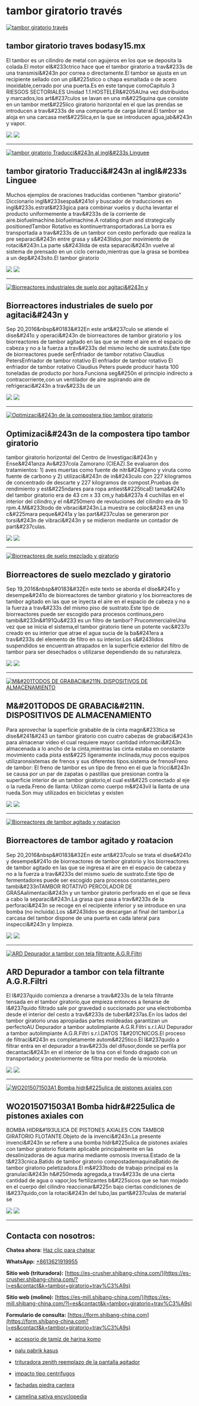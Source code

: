 # tambor giratorio través

<a href="https://swt.shibang-china.com/?l=es&img&k=tambor+giratorio+trav%C3%A9s" target="_blank">![tambor giratorio través](http://static.shibang-china.com/all-800x300/18.jpg)</a>

## tambor giratorio traves bodasy15.mx
El tambor es un cilindro de metal con agujeros en los que se deposita la colada.El motor el&#233ctrico hace que el tambor giratorio a trav&#233s de una transmisi&#243n por correa o directamente.El tambor se ajusta en un recipiente sellado con un pl&#225stico o chapa esmaltada o de acero inoxidable,cerrado por una puerta.Es en este tanque comoCapitulo 3 RIESGOS SECTORIALES Unidad 1.1.HOSTELER&#205AUna vez distribuidos y marcados,los art&#237culos se lavan en una m&#225quina que consiste en un tambor met&#225lico giratorio horizontal en el que las prendas se introducen a trav&#233s de una compuerta de carga lateral.El tambor se aloja en una carcasa met&#225lica,en la que se introducen agua,jab&#243n y vapor.


<a href="https://whatsapp.shibangsoft.com/WhatsApp.php" target="_blank" title="WhatsApp">![](http://static.shibang-china.com/icon/whatsapp.png)</a> <a href="https://swt.shibang-china.com/?l=es&icon&k=tambor+giratorio+trav%C3%A9s" target="_blank">![](http://static.shibang-china.com/icon/chat-es.png)</a>

---

<a href="https://swt.shibang-china.com/?l=es&img&k=tambor+giratorio+trav%C3%A9s" target="_blank">![tambor giratorio Traducci&#243n al ingl&#233s Linguee](http://static.shibang-china.com/all-800x300/1208.jpg)</a>

## tambor giratorio Traducci&#243n al ingl&#233s Linguee
Muchos ejemplos de oraciones traducidas contienen "tambor giratorio" Diccionario ingl&#233sespa&#241ol y buscador de traducciones en ingl&#233s.estrat&#233gica para combinar vuelos y ducha levantar el producto uniformemente a trav&#233s de la corriente de aire.biofuelmachine.biofuelmachine.A rotating drum and strategically positionedTambor Rotativo es kontinuertransportadoras.La borra es transportada a trav&#233s de un tambor con cesto perforado que realiza la pre separaci&#243n entre grasa y s&#243lidos,por movimiento de rotaci&#243n.La parte s&#243lida de esta separaci&#243n vuelve al sistema de prensado en un ciclo cerrado,mientras que la grasa se bombea a un dep&#243sito.El tambor giratorio


<a href="https://whatsapp.shibangsoft.com/WhatsApp.php" target="_blank" title="WhatsApp">![](http://static.shibang-china.com/icon/whatsapp.png)</a> <a href="https://swt.shibang-china.com/?l=es&icon&k=tambor+giratorio+trav%C3%A9s" target="_blank">![](http://static.shibang-china.com/icon/chat-es.png)</a>

---

<a href="https://swt.shibang-china.com/?l=es&img&k=tambor+giratorio+trav%C3%A9s" target="_blank">![Biorreactores industriales de suelo por agitaci&#243n y](http://static.shibang-china.com/all-800x300/1139.jpg)</a>

## Biorreactores industriales de suelo por agitaci&#243n y
Sep 20,2016&nbsp&#0183&#32En este art&#237culo se atiende el dise&#241o y operaci&#243n de biorreactores de tambor giratorio y los biorreactores de tambor agitado en las que se mete el aire en el espacio de cabeza y no a la fuerza a trav&#233s del mismo lecho de sustrato.Este tipo de biorreactores puede serEnfriador de tambor rotativo Claudius PetersEnfriador de tambor rotativo El enfriador de tambor rotativo El enfriador de tambor rotativo Claudius Peters puede producir hasta 100 toneladas de producto por hora.Funciona seg&#250n el principio indirecto a contracorriente,con un ventilador de aire aspirando aire de refrigeraci&#243n a trav&#233s de un


<a href="https://whatsapp.shibangsoft.com/WhatsApp.php" target="_blank" title="WhatsApp">![](http://static.shibang-china.com/icon/whatsapp.png)</a> <a href="https://swt.shibang-china.com/?l=es&icon&k=tambor+giratorio+trav%C3%A9s" target="_blank">![](http://static.shibang-china.com/icon/chat-es.png)</a>

---

<a href="https://swt.shibang-china.com/?l=es&img&k=tambor+giratorio+trav%C3%A9s" target="_blank">![Optimizaci&#243n de la compostera tipo tambor giratorio](http://static.shibang-china.com/all-800x300/651.jpg)</a>

## Optimizaci&#243n de la compostera tipo tambor giratorio
tambor giratorio horizontal del Centro de Investigaci&#243n y Ense&#241anza Av&#237cola Zamorano (CIEAZ).Se evaluaron dos tratamientos: 1) aves muertas como fuente de nitr&#243geno y viruta como fuente de carbono y 2) utilizaci&#243n de in&#243culo con 227 kilogramos de concentrado de descarte y 227 kilogramos de compost.Pruebas de rendimiento y est&#225ndares para ropa antiest&#225ticaEl tama&#241o del tambor giratorio era de 43 cm x 33 cm,y hab&#237a 4 cuchillas en el interior del cilindro,y el n&#250mero de revoluciones del cilindro era de 10 rpm.4.M&#233todo de vibraci&#243n.La muestra se coloc&#243 en una c&#225mara peque&#241a y las part&#237culas se generaron por torsi&#243n de vibraci&#243n y se midieron mediante un contador de part&#237culas.


<a href="https://whatsapp.shibangsoft.com/WhatsApp.php" target="_blank" title="WhatsApp">![](http://static.shibang-china.com/icon/whatsapp.png)</a> <a href="https://swt.shibang-china.com/?l=es&icon&k=tambor+giratorio+trav%C3%A9s" target="_blank">![](http://static.shibang-china.com/icon/chat-es.png)</a>

---

<a href="https://swt.shibang-china.com/?l=es&img&k=tambor+giratorio+trav%C3%A9s" target="_blank">![Biorreactores de suelo mezclado y giratorio](http://static.shibang-china.com/all-800x300/490.jpg)</a>

## Biorreactores de suelo mezclado y giratorio
Sep 19,2016&nbsp&#0183&#32En este texto se aborda el dise&#241o y desempe&#241o de biorreactores de tambor giratorio y los biorreactores de tambor agitado en las que se inyecta el aire en el espacio de cabeza y no a la fuerza a trav&#233s del mismo piso de sustrato.Este tipo de biorreactores puede ser escogido para procesos continuos,pero tambi&#233n&#191Qu&#233 es un filtro de tambor? PrucommercialreUna vez que se inicia el sistema,el tambor giratorio tiene un potente vac&#237o creado en su interior que atrae el agua sucia de la ba&#241era a trav&#233s del elemento de filtro en su interior.Los s&#243lidos suspendidos se encuentran atrapados en la superficie exterior del filtro de tambor para ser desechados o utilizarse dependiendo de su naturaleza.


<a href="https://whatsapp.shibangsoft.com/WhatsApp.php" target="_blank" title="WhatsApp">![](http://static.shibang-china.com/icon/whatsapp.png)</a> <a href="https://swt.shibang-china.com/?l=es&icon&k=tambor+giratorio+trav%C3%A9s" target="_blank">![](http://static.shibang-china.com/icon/chat-es.png)</a>

---

<a href="https://swt.shibang-china.com/?l=es&img&k=tambor+giratorio+trav%C3%A9s" target="_blank">![M&#201TODOS DE GRABACI&#211N. DISPOSITIVOS DE ALMACENAMIENTO](http://static.shibang-china.com/all-800x300/1464.jpg)</a>

## M&#201TODOS DE GRABACI&#211N. DISPOSITIVOS DE ALMACENAMIENTO
Para aprovechar la superficie grabable de la cinta magn&#233tica se dise&#241&#243 un tambor giratorio con cuatro cabezas de grabaci&#243n para almacenar video el cual requiere mayor cantidad informaci&#243n almacenada a lo ancho de la cinta,mientras las cinta estaba en constante movimiento cada pista est&#225 ligeramente inclinada,muy pocos equipos utilizaronsistemas de frenos y sus diferentes tipos.sistema de frenosFreno de tambor: El freno de tambor es un tipo de freno en el que la fricci&#243n se causa por un par de zapatas o pastillas que presionan contra la superficie interior de un tambor giratorio,el cual est&#225 conectado al eje o la rueda.Freno de llanta: Utilizan como cuerpo m&#243vil la llanta de una rueda.Son muy utilizados en bicicletas y existen


<a href="https://whatsapp.shibangsoft.com/WhatsApp.php" target="_blank" title="WhatsApp">![](http://static.shibang-china.com/icon/whatsapp.png)</a> <a href="https://swt.shibang-china.com/?l=es&icon&k=tambor+giratorio+trav%C3%A9s" target="_blank">![](http://static.shibang-china.com/icon/chat-es.png)</a>

---

<a href="https://swt.shibang-china.com/?l=es&img&k=tambor+giratorio+trav%C3%A9s" target="_blank">![Biorreactores de tambor agitado y roatacion](http://static.shibang-china.com/all-800x300/1411.jpg)</a>

## Biorreactores de tambor agitado y roatacion
Sep 20,2016&nbsp&#0183&#32En este art&#237culo se trata el dise&#241o y desempe&#241o de biorreactores de tambor giratorio y los biorreactores de tambor agitado en las que se ingresa el aire en el espacio de cabeza y no a la fuerza a trav&#233s del mismo suelo de sustrato.Este tipo de fermentadores puede ser escogido para procesos constantes,pero tambi&#233nTAMBOR ROTATIVO PERCOLADOR DE GRASAalimentaci&#243n y un tambor giratorio perforado en el que se lleva a cabo la separaci&#243n.La grasa que pasa a trav&#233s de la perforaci&#243n se recoge en el recipiente inferior y se introduce en una bomba (no incluida).Los s&#243lidos se descargan al final del tambor.La carcasa del tambor dispone de una puerta en cada lateral para inspecci&#243n y limpieza.


<a href="https://whatsapp.shibangsoft.com/WhatsApp.php" target="_blank" title="WhatsApp">![](http://static.shibang-china.com/icon/whatsapp.png)</a> <a href="https://swt.shibang-china.com/?l=es&icon&k=tambor+giratorio+trav%C3%A9s" target="_blank">![](http://static.shibang-china.com/icon/chat-es.png)</a>

---

<a href="https://swt.shibang-china.com/?l=es&img&k=tambor+giratorio+trav%C3%A9s" target="_blank">![ARD Depurador a tambor con tela filtrante A.G.R.Filtri](http://static.shibang-china.com/all-800x300/1436.jpg)</a>

## ARD Depurador a tambor con tela filtrante A.G.R.Filtri
El l&#237quido comienza a drenarse a trav&#233s de la tela filtrante tensada en el tambor giratorio,que empieza entonces a llenarse de l&#237quido filtrado sale por gravedad o succionado por una electrobomba desde el interior del cesto a trav&#233s de tuber&#237as.En los lados del tambor giratorio unas apropiadas partes moldeadas garantizan un perfectoAU Depurador a tambor autolimpiante A.G.R.Filtri s.r.l.AU Depurador a tambor autolimpiante A.G.R.Filtri s.r.l.DATOS T&#201CNICOS.El proceso de filtraci&#243n es completamente autom&#225tico.El l&#237quido a filtrar entra en el depurador a trav&#233s del difusor,donde se perfila por decantaci&#243n en el interior de la tina con el fondo dragado con un transportador,y posteriormente se filtra por medio de la microtela.


<a href="https://whatsapp.shibangsoft.com/WhatsApp.php" target="_blank" title="WhatsApp">![](http://static.shibang-china.com/icon/whatsapp.png)</a> <a href="https://swt.shibang-china.com/?l=es&icon&k=tambor+giratorio+trav%C3%A9s" target="_blank">![](http://static.shibang-china.com/icon/chat-es.png)</a>

---

<a href="https://swt.shibang-china.com/?l=es&img&k=tambor+giratorio+trav%C3%A9s" target="_blank">![WO2015071503A1 Bomba hidr&#225ulica de pistones axiales con](http://static.shibang-china.com/all-800x300/751.jpg)</a>

## WO2015071503A1 Bomba hidr&#225ulica de pistones axiales con
BOMBA HIDR&#193ULICA DE PISTONES AXIALES CON TAMBOR GIRATORIO FLOTANTE.Objeto de la invenci&#243n.La presente invenci&#243n se refiere a una bomba hidr&#225ulica de pistones axiales con tambor giratorio flotante aplicable principalmente en las desalinizadoras de agua marina mediante osmosis inversa.Estado de la t&#233cnica.Batido de tambor giratorio compostademaquinaBatido de tambor giratorio peletizadora.El m&#233todo de trabajo principal es la granulaci&#243n h&#250meda agregada,a trav&#233s de una cierta cantidad de agua o vapor,los fertilizantes b&#225sicos que se han mojado en el cuerpo del cilindro reaccionar&#225n bajo ciertas condiciones de l&#237quido,con la rotaci&#243n del tubo,las part&#237culas de material se


<a href="https://whatsapp.shibangsoft.com/WhatsApp.php" target="_blank" title="WhatsApp">![](http://static.shibang-china.com/icon/whatsapp.png)</a> <a href="https://swt.shibang-china.com/?l=es&icon&k=tambor+giratorio+trav%C3%A9s" target="_blank">![](http://static.shibang-china.com/icon/chat-es.png)</a>

---
## Contacta con nosotros:

**Chatea ahora:** [Haz clic para chatear](https://swt.shibang-china.com?l=es&contact&k=tambor+giratorio+trav%C3%A9s)

**WhatsApp:**  [+8613621919955](https://whatsapp.shibangsoft.com/WhatsApp.php)

**Sitio web (trituradora):** [https://es-crusher.shibang-china.com/](https://es-crusher.shibang-china.com/?l=es&contact&k=tambor+giratorio+trav%C3%A9s)

**Sitio web (molino):** [https://es-mill.shibang-china.com/](https://es-mill.shibang-china.com/?l=es&contact&k=tambor+giratorio+trav%C3%A9s)

**Formulario de consulta:** [https://form.shibang-china.com](https://form.shibang-china.com?l=es&contact&k=tambor+giratorio+trav%C3%A9s)

* [accesorio de tamiz de harina komo](../75/accesorio%20de%20tamiz%20de%20harina%20komo.md)

* [palu pabrik kasus](../75/palu%20pabrik%20kasus.md)

* [trituradora zenith reemplazo de la pantalla agitador](../72/trituradora%20zenith%20reemplazo%20de%20la%20pantalla%20agitador.md)

* [impacto tipo centrifugos](../70/impacto%20tipo%20centrifugos.md)

* [fachadas piedra cantera](../72/fachadas%20piedra%20cantera.md)

* [camelina sativa encyclopedia](../70/camelina%20sativa%20encyclopedia.md)